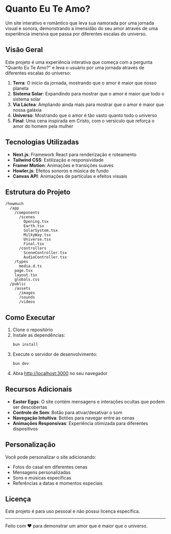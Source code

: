 # Quanto Eu Te Amo?

Um site interativo e romântico que leva sua namorada por uma jornada visual e sonora, demonstrando a imensidão do seu amor através de uma experiência imersiva que passa por diferentes escalas do universo.

## Visão Geral

Este projeto é uma experiência interativa que começa com a pergunta "Quanto Eu Te Amo?" e leva o usuário por uma jornada através de diferentes escalas do universo:

1. **Terra**: O início da jornada, mostrando que o amor é maior que nosso planeta
2. **Sistema Solar**: Expandindo para mostrar que o amor é maior que todo o sistema solar
3. **Via Láctea**: Ampliando ainda mais para mostrar que o amor é maior que nossa galáxia
4. **Universo**: Mostrando que o amor é tão vasto quanto todo o universo
5. **Final**: Uma cena inspirada em Cristo, com o versículo que reforça o amor do homem pela mulher

## Tecnologias Utilizadas

- **Next.js**: Framework React para renderização e roteamento
- **Tailwind CSS**: Estilização e responsividade
- **Framer Motion**: Animações e transições suaves
- **Howler.js**: Efeitos sonoros e música de fundo
- **Canvas API**: Animações de partículas e efeitos visuais

## Estrutura do Projeto

```
/howmuch
  /app
    /components
      /scenes
        Opening.tsx
        Earth.tsx
        SolarSystem.tsx
        MilkyWay.tsx
        Universe.tsx
        Final.tsx
      /controllers
        SceneController.tsx
        AudioController.tsx
    /types
      media.d.ts
    page.tsx
    layout.tsx
    globals.css
  /public
    /assets
      /images
      /sounds
      /videos
```

## Como Executar

1. Clone o repositório
2. Instale as dependências:
   ```bash
   bun install
   ```
3. Execute o servidor de desenvolvimento:
   ```bash
   bun dev
   ```
4. Abra [http://localhost:3000](http://localhost:3000) no seu navegador

## Recursos Adicionais

- **Easter Eggs**: O site contém mensagens e interações ocultas que podem ser descobertas
- **Controle de Som**: Botão para ativar/desativar o som
- **Navegação Intuitiva**: Botões para navegar entre as cenas
- **Animações Responsivas**: Experiência otimizada para diferentes dispositivos

## Personalização

Você pode personalizar o site adicionando:

- Fotos do casal em diferentes cenas
- Mensagens personalizadas
- Sons e músicas específicas
- Referências a datas e momentos especiais

## Licença

Este projeto é para uso pessoal e não possui licença específica.

---

Feito com ❤️ para demonstrar um amor que é maior que o universo.
